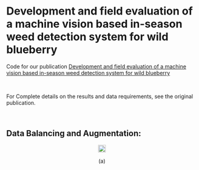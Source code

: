 # Development and field evaluation of a machine vision based in-season weed detection system for wild blueberry
Code for our publication [Development and field evaluation of a machine vision based in-season weed detection system for wild blueberry](https://www.sciencedirect.com/science/article/abs/pii/S0168169918310500)

<p>&nbsp;</p>

For Complete details on the results and data requirements, see the
original publication.
<p>&nbsp;</p>  

## **Data Balancing and Augmentation:**

<p align="center">
  <img src="media\image1.png" style="width:0.20912in;height:0.20912in" alt="Chart, histogram Description automatically generated" />
</p>

<p align="center">
  (a)
</p>
